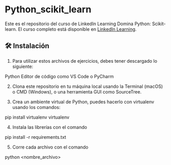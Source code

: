 # Python_scikit_learn

Este es el repositorio del curso de LinkedIn Learning Domina Python: Scikit-learn. El curso completo está disponible en [LinkedIn Learning](https://www.linkedin.com/learning/domina-python-scikit-learn/scikit-learn-y-python).

<h2>🛠️ Instalación</h2>

<ol start="1">
  <li>Para utilizar estos archivos de ejercicios, debes tener descargado lo siguiente:</li>
</ol>
Python
Editor de código como VS Code o PyCharm
<ol start="2">
  <li>Clona este repositorio en tu máquina local usando la Terminal (macOS) o CMD (Windows), o una herramienta GUI como SourceTree.</li>
</ol>

<ol start="3">
  <li>Crea un ambiente virtual de Python, puedes hacerlo con virtualenv usando los comandos:</li>
</ol>

 pip install virtualenv
 virtualenv <reemplazar por nombre del ambiente>
<ol start="4">
  <li>Instala las librerías con el comando</li>
</ol>

 pip install -r requirements.txt
<ol start="5">
  <li>Corre cada archivo con el comando</li>
</ol>

python <nombre_archivo>
